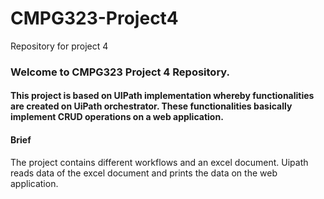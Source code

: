 # CMPG323-Project4
Repository for project 4

### Welcome to CMPG323 Project 4 Repository. 
#### This project is based on UIPath implementation whereby functionalities are created on UiPath orchestrator. These functionalities basically implement CRUD operations on a web application. 

#### Brief
The project contains different workflows and an excel document. Uipath reads data of the excel document and prints the data on the web application. 

